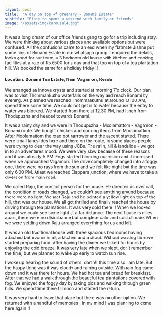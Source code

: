```yaml
---
layout: post
title:  "A day on top of greenery - Bonami Estate"
subtitle: "Place to spent a weekend with family or friends"
image: "/assets/img/carousal4.jpg"
---
```

It was a long dream of our office friends gang to go for a trip including stay. We were thinking about various places and available options but were confused. All the confusions came to an end when my flatmate Jishnu put some pics of Bonami Estate in our whatsapp group. I enquired the details, looks good for our team, a 3 bedroom old house with kitchen and cooking facilities at a rate of Rs.6500 for a day and that too on top of a tea plantation hill. We booked the same for a holiday friday !!

#### Location: Bonami Tea Estate, Near Vagamon, Kerala

We arranged an innova crysta and started at morning 7’o clock. Our plan was to visit Thommankuthu waterfalls on the way and reach Bonami by evening. As planned we reached Thommankuthu at around 10 :00 AM, spend there some time. We could not get in to water because the entry to water was blocked. We started from there at 12.30 PM, had lunch from Thodupuzha and headed towards Bonami.

It was a rainy day and we were in Thodupuzha - Moolamattom - Vagamon - Bonami route. We bought chicken and cooking items from Moolamattom. After Moolamattom the road got narrower and the ascent started. There were small landslides here and there on the route, in some places people were trying to clear the way using JCBs. The raiin, hill & landslide - we got in to an adventures mood. We were very slow because of these reasons and it was already 5 PM. Fogs started blocking our vision and it increased when we approached Vagamon. The drive completely changed into a foggy one, there were no rays from the sun and we felt like night but the time was only 6:00 PM. Atlast we reached Elappara junction, where we have to take a diversion from main road.

We called Raju, the contact person for the house. He directed us over call, the condition of roads changed, we couldn’t see anything around because there were no light. We met Raju and he pointed a yellow light on top of the hill, that was our house. We all got thrilled and finally reached the house by driving through tea plantations. It was very cold there !! When we looked around we could see some light at a far distance. The next house is miles apart, there were no disturbance but complete calm and cold climate. When we were settling down Raju arranged everything for us and left.

It was an old traditional house with three spacious bedrooms having attached bathrooms in all, a kitchen and a sitout. Without wasting time we started preparing food. After having the dinner we  talked for hours by enjoying the cold breeze. It was very late when we slept, don’t remember the time, but we planned to wake up early to watch sun rise.

I woke up hearing the sound of others, damn!! this time also I am late. But the happy thing was it was cloudy and raining outside. With rain fog came down and it was there for hours. We had hot tea and bread for breakfast. After that we had a walk through the beautiful tea plantations covered with fog. We enjoyed the foggy day by taking pics and walking through green hills. We spend time there till noon and started the return. 

It was very hard to leave that place but there was no other option. We returned with a handful of memories , in my mind I was planning to come here again !! 


